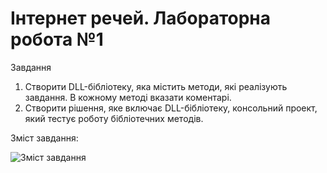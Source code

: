 # Інтернет речей. Лабораторна робота №1

Завдання
1. Створити DLL-бібліотеку, яка містить методи, які реалізують завдання. В
кожному методі вказати коментарі.
2. Створити рішення, яке включає DLL-бібліотеку, консольний проект, який
тестує роботу бібліотечних методів.

Зміст завдання:

![Зміст завдання](https://i.imgur.com/AwXiusF.png)
